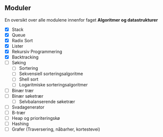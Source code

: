 ## Moduler

En oversikt over alle modulene innenfor faget **Algoritmer og datastrukturer**

- [x] Stack
- [x] Queue
- [x] Radix Sort
- [x] Lister
- [x] Rekursiv Programmering
- [x] Backtracking
- [ ] Søking
  - [ ] Sortering
  - [ ] Sekvensiell sorteringsalgoritme
  - [ ] Shell sort
  - [ ] Logaritmiske sorteringsalgoritmer
- [ ] Binær trær
- [ ] Binær søketrær
  - [ ] Selvbalanserende søketrær
- [ ] Svadagenerator
- [ ] B-trær
- [ ] Heap og prioriteringskø
- [ ] Hashing
- [ ] Grafer (Traversering, nåbarher, kortestevei)
